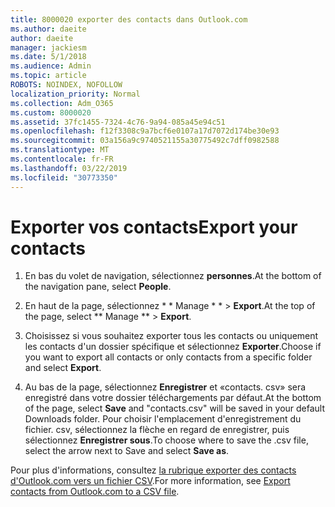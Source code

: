 ```yaml
---
title: 8000020 exporter des contacts dans Outlook.com
ms.author: daeite
author: daeite
manager: jackiesm
ms.date: 5/1/2018
ms.audience: Admin
ms.topic: article
ROBOTS: NOINDEX, NOFOLLOW
localization_priority: Normal
ms.collection: Adm_O365
ms.custom: 8000020
ms.assetid: 37fc1455-7324-4c76-9a94-085a45e94c51
ms.openlocfilehash: f12f3308c9a7bcf6e0107a17d7072d174be30e93
ms.sourcegitcommit: 03a156a9c9740521155a30775492c7dff0982588
ms.translationtype: MT
ms.contentlocale: fr-FR
ms.lasthandoff: 03/22/2019
ms.locfileid: "30773350"
---
```

# <a name="export-your-contacts"></a><span data-ttu-id="3983f-102">Exporter vos contacts</span><span class="sxs-lookup"><span data-stu-id="3983f-102">Export your contacts</span></span>

1. <span data-ttu-id="3983f-103">En bas du volet de navigation, sélectionnez **personnes**.</span><span class="sxs-lookup"><span data-stu-id="3983f-103">At the bottom of the navigation pane, select **People**.</span></span>
    
2. <span data-ttu-id="3983f-104">En haut de la page, sélectionnez \* \* Manage \* \* \> **Export**.</span><span class="sxs-lookup"><span data-stu-id="3983f-104">At the top of the page, select \*\* Manage \*\* \> **Export**.</span></span>
    
3. <span data-ttu-id="3983f-105">Choisissez si vous souhaitez exporter tous les contacts ou uniquement les contacts d'un dossier spécifique et sélectionnez **Exporter**.</span><span class="sxs-lookup"><span data-stu-id="3983f-105">Choose if you want to export all contacts or only contacts from a specific folder and select **Export**.</span></span> 
    
4. <span data-ttu-id="3983f-106">Au bas de la page, sélectionnez **Enregistrer** et «contacts. csv» sera enregistré dans votre dossier téléchargements par défaut.</span><span class="sxs-lookup"><span data-stu-id="3983f-106">At the bottom of the page, select **Save** and "contacts.csv" will be saved in your default Downloads folder.</span></span> <span data-ttu-id="3983f-107">Pour choisir l'emplacement d'enregistrement du fichier. csv, sélectionnez la flèche en regard de enregistrer, puis sélectionnez **Enregistrer sous**.</span><span class="sxs-lookup"><span data-stu-id="3983f-107">To choose where to save the .csv file, select the arrow next to Save and select **Save as**.</span></span> 
    
<span data-ttu-id="3983f-108">Pour plus d'informations, consultez [la rubrique exporter des contacts d'Outlook.com vers un fichier CSV](https://go.microsoft.com/fwlink/p/?linkid=873137).</span><span class="sxs-lookup"><span data-stu-id="3983f-108">For more information, see [Export contacts from Outlook.com to a CSV file](https://go.microsoft.com/fwlink/p/?linkid=873137).</span></span>
  

